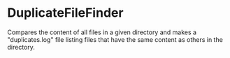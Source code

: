 # DuplicateFileFinder
Compares the content of all files in a given directory and makes a "duplicates.log" file listing files that have the same content as others in the directory.
